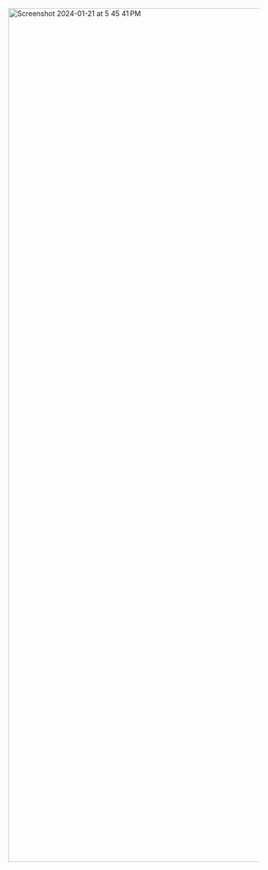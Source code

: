 <img width="1710" alt="Screenshot 2024-01-21 at 5 45 41 PM" src="https://github.com/Prajwallalpotu/Compose_quadrant/assets/100768659/773fefa1-ad72-4c22-8fe3-701fd91cbaf6">
